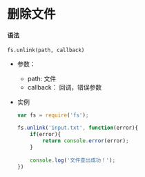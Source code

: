 # 删除文件

#### 语法

`fs.unlink(path, callback)`

* 参数：
    * path: 文件
    * callback： 回调，错误参数
    
* 实例
    ```js
    var fs = require('fs');
    
    fs.unlink('input.txt', function(error){
        if(error){
            return console.error(error);
        }
        
        console.log('文件查出成功！');
    })
    ```

